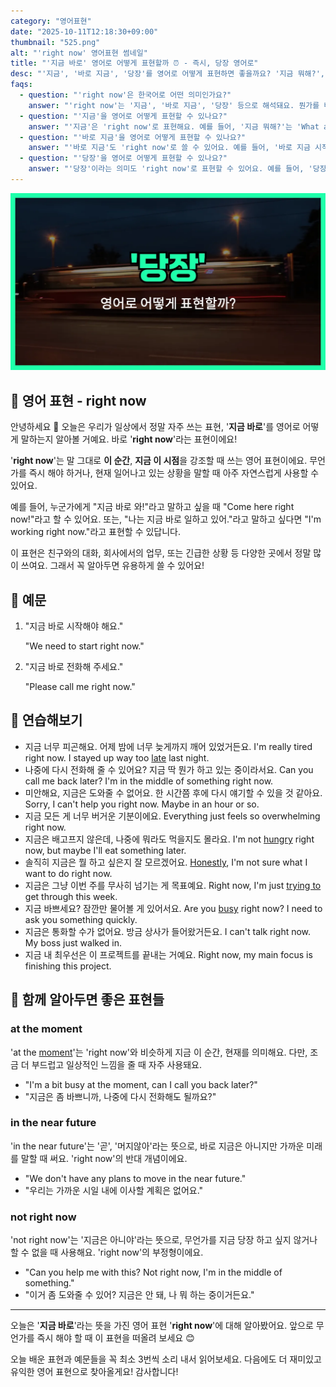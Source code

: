 ```yaml
---
category: "영어표현"
date: "2025-10-11T12:18:30+09:00"
thumbnail: "525.png"
alt: "'right now' 영어표현 썸네일"
title: "'지금 바로' 영어로 어떻게 표현할까 ⏰ - 즉시, 당장 영어로"
desc: "'지금', '바로 지금', '당장'를 영어로 어떻게 표현하면 좋을까요? '지금 뭐해?', '바로 지금 시작해요.' 등을 영어로 표현하는 법을 배워봅시다. 다양한 예문을 통해서 연습하고 본인의 표현으로 만들어 보세요."
faqs: 
  - question: "'right now'은 한국어로 어떤 의미인가요?"
    answer: "'right now'는 '지금', '바로 지금', '당장' 등으로 해석돼요. 뭔가를 바로 이 순간에 하거나 일어나고 있다는 느낌을 줘요."
  - question: "'지금'을 영어로 어떻게 표현할 수 있나요?"
    answer: "'지금'은 'right now'로 표현해요. 예를 들어, '지금 뭐해?'는 'What are you doing right now?'라고 해요."
  - question: "'바로 지금'을 영어로 어떻게 표현할 수 있나요?"
    answer: "'바로 지금'도 'right now'로 쓸 수 있어요. 예를 들어, '바로 지금 시작해요.'는 'Let's start right now.'라고 해요."
  - question: "'당장'을 영어로 어떻게 표현할 수 있나요?"
    answer: "'당장'이라는 의미도 'right now'로 표현할 수 있어요. 예를 들어, '당장 나가!'는 'Get out right now!'라고 말해요."
---
```


!['right now' 영어표현](./525.png)

## 🌟 영어 표현 - right now

안녕하세요 👋 오늘은 우리가 일상에서 정말 자주 쓰는 표현, '**지금 바로**'를 영어로 어떻게 말하는지 알아볼 거예요. 바로 '**right now**'라는 표현이에요!

'**right now**'는 말 그대로 **이 순간**, **지금 이 시점**을 강조할 때 쓰는 영어 표현이에요. 무언가를 즉시 해야 하거나, 현재 일어나고 있는 상황을 말할 때 아주 자연스럽게 사용할 수 있어요.

예를 들어, 누군가에게 "지금 바로 와!"라고 말하고 싶을 때 "Come here right now!"라고 할 수 있어요. 또는, "나는 지금 바로 일하고 있어."라고 말하고 싶다면 "I'm working right now."라고 표현할 수 있답니다.

이 표현은 친구와의 대화, 회사에서의 업무, 또는 긴급한 상황 등 다양한 곳에서 정말 많이 쓰여요. 그래서 꼭 알아두면 유용하게 쓸 수 있어요!

## 📖 예문

1. "지금 바로 시작해야 해요."

   "We need to start right now."

2. "지금 바로 전화해 주세요."

   "Please call me right now."



## 💬 연습해보기

<ul data-interactive-list>

  <li data-interactive-item>
    <span data-toggler>지금 너무 피곤해요. 어제 밤에 너무 늦게까지 깨어 있었거든요.</span>
    <span data-answer>I'm really tired right now. I stayed up way too <a href="/blog/in-english/391.late/">late</a> last night.</span>
  </li>

  <li data-interactive-item>
    <span data-toggler>나중에 다시 전화해 줄 수 있어요? 지금 딱 뭔가 하고 있는 중이라서요.</span>
    <span data-answer>Can you call me back later? I'm in the middle of something right now.</span>
  </li>

  <li data-interactive-item>
    <span data-toggler>미안해요, 지금은 도와줄 수 없어요. 한 시간쯤 후에 다시 얘기할 수 있을 것 같아요.</span>
    <span data-answer>Sorry, I can't help you right now. Maybe in an hour or so.</span>
  </li>

  <li data-interactive-item>
    <span data-toggler>지금 모든 게 너무 버거운 기분이에요.</span>
    <span data-answer>Everything just feels so overwhelming right now.</span>
  </li>

  <li data-interactive-item>
    <span data-toggler>지금은 배고프지 않은데, 나중에 뭐라도 먹을지도 몰라요.</span>
    <span data-answer>I'm not <a href="/blog/in-english/437.hungry/">hungry</a> right now, but maybe I'll eat something later.</span>
  </li>

  <li data-interactive-item>
    <span data-toggler>솔직히 지금은 뭘 하고 싶은지 잘 모르겠어요.</span>
    <span data-answer><a href="/blog/in-english/336.honestly/">Honestly</a>, I'm not sure what I want to do right now.</span>
  </li>

  <li data-interactive-item>
    <span data-toggler>지금은 그냥 이번 주를 무사히 넘기는 게 목표예요.</span>
    <span data-answer>Right now, I'm just <a href="/blog/in-english/117.try-to/">trying to</a> get through this week.</span>
  </li>

  <li data-interactive-item>
    <span data-toggler>지금 바쁘세요? 잠깐만 물어볼 게 있어서요.</span>
    <span data-answer>Are you <a href="/blog/in-english/372.busy/">busy</a> right now? I need to ask you something quickly.</span>
  </li>

  <li data-interactive-item>
    <span data-toggler>지금은 통화할 수가 없어요. 방금 상사가 들어왔거든요.</span>
    <span data-answer>I can't talk right now. My boss just walked in.</span>
  </li>

  <li data-interactive-item>
    <span data-toggler>지금 내 최우선은 이 프로젝트를 끝내는 거예요.</span>
    <span data-answer>Right now, my main focus is finishing this project.</span>
  </li>

</ul>

## 🤝 함께 알아두면 좋은 표현들

### at the moment

'at the [moment](/blog/in-english/490.moment/)'는 'right now'와 비슷하게 지금 이 순간, 현재를 의미해요. 다만, 조금 더 부드럽고 일상적인 느낌을 줄 때 자주 사용돼요.

- "I'm a bit busy at the moment, can I call you back later?"
- "지금은 좀 바쁘니까, 나중에 다시 전화해도 될까요?"

### in the near future

'in the near future'는 '곧', '머지않아'라는 뜻으로, 바로 지금은 아니지만 가까운 미래를 말할 때 써요. 'right now'의 반대 개념이에요.

- "We don't have any plans to move in the near future."
- "우리는 가까운 시일 내에 이사할 계획은 없어요."

### not right now

'not right now'는 '지금은 아니야'라는 뜻으로, 무언가를 지금 당장 하고 싶지 않거나 할 수 없을 때 사용해요. 'right now'의 부정형이에요.

- "Can you help me with this? Not right now, I'm in the middle of something."
- "이거 좀 도와줄 수 있어? 지금은 안 돼, 나 뭐 하는 중이거든요."

---

오늘은 '**지금 바로**'라는 뜻을 가진 영어 표현 '**right now**'에 대해 알아봤어요. 앞으로 무언가를 즉시 해야 할 때 이 표현을 떠올려 보세요 😊

오늘 배운 표현과 예문들을 꼭 최소 3번씩 소리 내서 읽어보세요. 다음에도 더 재미있고 유익한 영어 표현으로 찾아올게요! 감사합니다!

